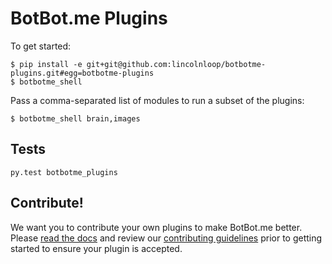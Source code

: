 # BotBot.me Plugins

To get started:

```
$ pip install -e git+git@github.com:lincolnloop/botbotme-plugins.git#egg=botbotme-plugins
$ botbotme_shell
```

Pass a comma-separated list of modules to run a subset of the plugins:

```
$ botbotme_shell brain,images
```

## Tests

```
py.test botbotme_plugins
```

## Contribute!

We want you to contribute your own plugins to make BotBot.me better. Please [read the docs](https://github.com/lincolnloop/botbotme-plugins/blob/master/DOCS.md) and review our [contributing guidelines](https://github.com/lincolnloop/botbotme-plugins/blob/master/CONTRIBUTING.md) prior to getting started to ensure your plugin is accepted.
